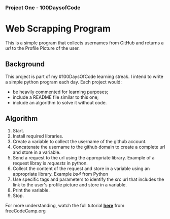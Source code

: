 ### Project One - 100DaysofCode
# Web Scrapping Program
This is a simple program that collects usernames from GitHub and returns a *url* to the Profile Picture of the user.

## Background
This project is part of my #100DaysOfCode learning streak. I intend to write a simple python program each day. Each project would:
* be heavily commented for learning purposes;
* include a README file similar to this one;
* include an algorithm to solve it without code.

## Algorithm
1. Start.
2. Install required libraries.
3. Create a variable to collect the username of the github account.
4. Concatenate the username to the github domain to create a complete url and store in a variable. 
5. Send a request to the url using the appropriate library. Example of a request libray is *requests* in python.
6. Collect the content of the request and store in a variable using an appropriate library. Example *bs4* from Python
7. Use specific tags and parameters to identify the *src* url that includes the link to the user's profile picture and store in a variable.
8. Print the variable.
9. Stop.

For more understanding, watch the full tutorial **[here](https://youtu.be/SqvVm3QiQVk?t=39)** from freeCodeCamp.org
